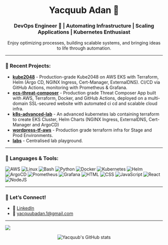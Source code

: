 <h1 align="center">Yacquub Adan 👋</h1>
<h3 align="center">DevOps Engineer 🚀 | Automating Infrastructure | Scaling Applications | Kubernetes Enthusiast</h3>

<p align="center">
  Enjoy optimizing processes, building scalable systems, and bringing ideas to life through automation.
</p>

---

### 🌱 Recent Projects:
- [**kube2048**](https://github.com/YacqubAdan/Kube2048) - Production-grade Kube2048 on AWS EKS with Terraform, Helm (Argo CD, NGINX Ingress, Cert-Manager, ExternalDNS). CI/CD via GitHub Actions, monitoring with Prometheus & Grafana.
- [**ecs-threat-composer**](https://github.com/YacqubAdan/ecs-threat-composer) - Production grade Threat Composer App built with AWS, Terraform, Docker, and GitHub Actions, deployed on a multi-domain SSL-secured website with automated ci cd and scalable cloud infra.
- [**k8s-advanced-lab**](https://github.com/YacqubAdan/k8s-advanced-lab) - An advanced kubernetes lab containing terraform to create EKS Cluster, Helm Charts (NGINX Ingress, ExternalDNS, Cert-Manager and ArgoCD)
- [**wordpress-tf-aws**](https://github.com/YacqubAdan/wordpress-tf-aws) - Production grade terraform infra for Stage and Prod Environments.
- [**labs**](https://github.com/YacqubAdan/labs) - Centralised lab playground.

---

### 🚀 Languages & Tools:

![AWS](https://img.shields.io/badge/Amazon_AWS-FF9900?style=for-the-badge&logo=amazonaws&logoColor=white) ![Linux](https://img.shields.io/badge/Linux-FCC624?style=for-the-badge&logo=linux&logoColor=black) ![Bash](https://img.shields.io/badge/Shell_Script-121011?style=for-the-badge&logo=gnu-bash&logoColor=white) ![Python](	https://img.shields.io/badge/Python-FFD43B?style=for-the-badge&logo=python&logoColor=blue) ![Docker](https://img.shields.io/badge/Docker-2CA5E0?style=for-the-badge&logo=docker&logoColor=white) ![Kubernetes](https://img.shields.io/badge/kubernetes-326ce5.svg?&style=for-the-badge&logo=kubernetes&logoColor=white) ![Helm](https://img.shields.io/badge/Helm-0F1689?style=for-the-badge&logo=Helm&labelColor=0F1689) ![ArgoCD](https://img.shields.io/badge/Argo%20CD-1e0b3e?style=for-the-badge&logo=argo&logoColor=#d16044) ![Prometheus](https://img.shields.io/badge/Prometheus-000000?style=for-the-badge&logo=prometheus&labelColor=000000) ![Grafana](https://img.shields.io/badge/Grafana-F2F4F9?style=for-the-badge&logo=grafana&logoColor=orange&labelColor=F2F4F9) ![HTML](https://img.shields.io/badge/HTML5-E34F26?style=for-the-badge&logo=html5&logoColor=white) ![CSS](https://img.shields.io/badge/CSS3-1572B6?style=for-the-badge&logo=css3&logoColor=white) ![JavaScript](https://img.shields.io/badge/JavaScript-323330?style=for-the-badge&logo=javascript&logoColor=F7DF1E) ![React](https://img.shields.io/badge/React-20232A?style=for-the-badge&logo=react&logoColor=61DAFB) ![NodeJS](https://img.shields.io/badge/Node%20js-339933?style=for-the-badge&logo=nodedotjs&logoColor=white)

---

### 💬 Let’s Connect!
- 💼 [LinkedIn](https://www.linkedin.com/in/yacquub-adan/)
- 📧 yacquubadan.1@gmail.com

---

![](https://komarev.com/ghpvc/?username=your-github-username&style=flat-square)

<p align="center">
  <img src="https://github-readme-stats.vercel.app/api?username=YacqubAdan&show_icons=true&theme=radical" alt="Yacquub's GitHub stats" />
</p>
